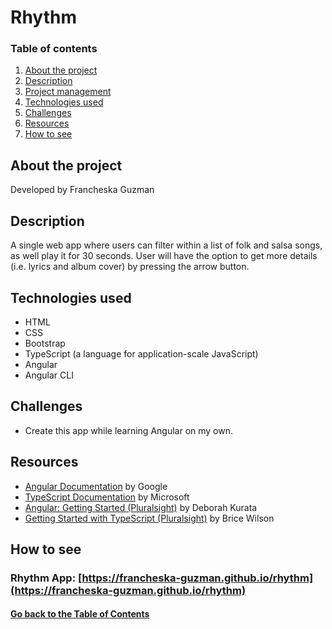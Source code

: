 # <a id="project">Rhythm</a>

### Table of contents

1. [About the project](#about)
2. [Description](#description)
3. [Project management]()
4. [Technologies used](#technologies-used)
5. [Challenges](#challenges)
6. [Resources](#resources)
7. [How to see](#deployment)

## <a id="about">About the project</a>

Developed by Francheska Guzman

## <a id="description">Description</a>

A single web app where users can filter within a list of folk and salsa songs, as well play it for 30 seconds. User will have the option to get more details (i.e. lyrics and album cover) by pressing the arrow button.

## <a id="technologies-used">Technologies used</a>

* HTML
* CSS
* Bootstrap
* TypeScript (a language for application-scale JavaScript)
* Angular
* Angular CLI

## <a id="challenges">Challenges</a>

- Create this app while learning Angular on my own.

## <a id="resources">Resources</a>

- [Angular Documentation](https://angular.io/guide/quickstart) by Google
- [TypeScript Documentation](http://www.typescriptlang.org/docs/home.html) by Microsoft
- [Angular: Getting Started (Pluralsight)](https://app.pluralsight.com/library/courses/angular-2-getting-started-update/table-of-contents) by Deborah Kurata
- [Getting Started with TypeScript (Pluralsight)](https://app.pluralsight.com/library/courses/typescript-getting-started/table-of-contents) by Brice Wilson

## <a id="deployment">How to see</a>

### Rhythm App: [https://francheska-guzman.github.io/rhythm](https://francheska-guzman.github.io/rhythm)

#### [Go back to the Table of Contents](#project)
